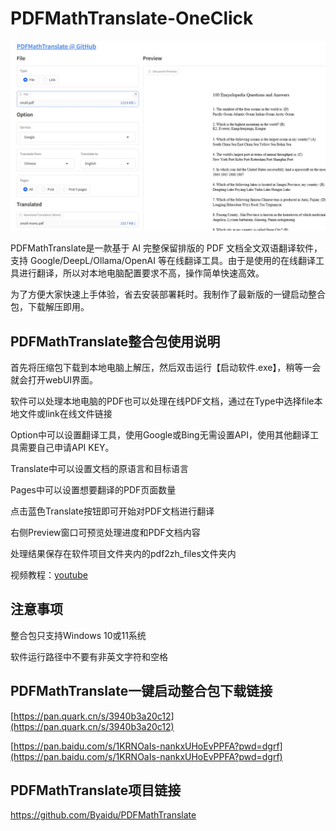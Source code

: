 # PDFMathTranslate-OneClick

![](https://github.com/aidayang/PDFMathTranslate-OneClick/blob/main/a.jpg?raw=true)

PDFMathTranslate是一款基于 AI 完整保留排版的 PDF 文档全文双语翻译软件，支持 Google/DeepL/Ollama/OpenAI 等在线翻译工具。由于是使用的在线翻译工具进行翻译，所以对本地电脑配置要求不高，操作简单快速高效。

为了方便大家快速上手体验，省去安装部署耗时。我制作了最新版的一键启动整合包，下载解压即用。

## PDFMathTranslate整合包使用说明

首先将压缩包下载到本地电脑上解压，然后双击运行【启动软件.exe】，稍等一会就会打开webUI界面。

软件可以处理本地电脑的PDF也可以处理在线PDF文档，通过在Type中选择file本地文件或link在线文件链接

Option中可以设置翻译工具，使用Google或Bing无需设置API，使用其他翻译工具需要自己申请API KEY。

Translate中可以设置文档的原语言和目标语言

Pages中可以设置想要翻译的PDF页面数量

点击蓝色Translate按钮即可开始对PDF文档进行翻译

右侧Preview窗口可预览处理进度和PDF文档内容

处理结果保存在软件项目文件夹内的pdf2zh_files文件夹内

视频教程：[youtube](https://www.youtube.com/watch?v=CfF9pIToc8o)

## 注意事项

整合包只支持Windows 10或11系统

软件运行路径中不要有非英文字符和空格


## PDFMathTranslate一键启动整合包下载链接

[https://pan.quark.cn/s/3940b3a20c12](https://pan.quark.cn/s/3940b3a20c12)

[https://pan.baidu.com/s/1KRNOaIs-nankxUHoEvPPFA?pwd=dgrf](https://pan.baidu.com/s/1KRNOaIs-nankxUHoEvPPFA?pwd=dgrf)

## PDFMathTranslate项目链接

https://github.com/Byaidu/PDFMathTranslate
